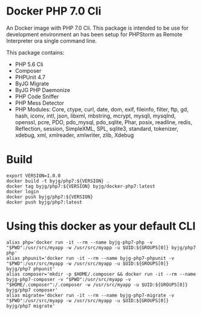 # Docker PHP 7.0 Cli

An Docker image with PHP 7.0 Cli. This package is intended to be use for 
development environment an has been setup for PHPStorm as Remote Interpreter
ora single command line. 

This package contains:

- PHP 5.6 Cli
- Composer
- PHPUnit 4.7
- ByJG Migrate
- ByJG PHP Daemonize
- PHP Code Sniffer
- PHP Mess Detector
- PHP Modules: Core, ctype, curl, date, dom, exif, fileinfo, filter, ftp,
gd, hash, iconv, intl, json, libxml, mbstring, mcrypt, mysqli, mysqlnd, 
openssl, pcre, PDO, pdo_mysql, pdo_sqlite, Phar, posix, readline, redis, 
Reflection, session, SimpleXML, SPL, sqlite3, standard, tokenizer, xdebug,
xml, xmlreader, xmlwriter, zlib, Xdebug

# Build

```
export VERSION=1.0.0
docker build -t byjg/php7:${VERSION} .
docker tag byjg/php7:${VERSION} byjg/docker-php7:latest
docker login
docker push byjg/php7:${VERSION}
docker push byjg/php7:latest
```

# Using this docker as your default CLI

```
alias php='docker run -it --rm --name byjg-php7-php -v "$PWD":/usr/src/myapp -w /usr/src/myapp -u $UID:${GROUPS[0]} byjg/php7 php'
alias phpunit='docker run -it --rm --name byjg-php7-phpunit -v "$PWD":/usr/src/myapp -w /usr/src/myapp -u $UID:${GROUPS[0]}  byjg/php7 phpunit'
alias composer='mkdir -p $HOME/.composer && docker run -it --rm --name byjg-php7-composer -v "$PWD":/usr/src/myapp -v "$HOME/.composer":/.composer -w /usr/src/myapp -u $UID:${GROUPS[0]}  byjg/php7 composer'
alias migrate='docker run -it --rm --name byjg-php7-migrate -v "$PWD":/usr/src/myapp -w /usr/src/myapp -u $UID:${GROUPS[0]}  byjg/php7 migrate'
```


